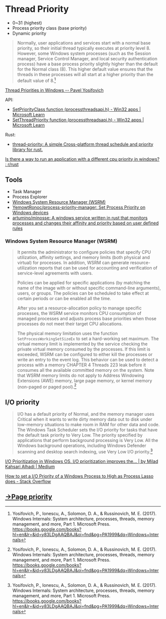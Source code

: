 # Thread Priority
- 0~31 (highest)
- Process priority class (base priority)
- Dynamic priority

> Normally, user applications and services start with a normal base priority, so their initial thread typically executes at priority level 8. However, some Windows system processes (such as the Session manager, Service Control Manager, and local security authentication process) have a base process priority slightly higher than the default for the Normal class (8). This higher default value ensures that the threads in these processes will all start at a higher priority than the default value of 8.[^yosifovichWindowsInternalsSystem2017]

[Thread Priorities in Windows -- Pavel Yosifovich](https://scorpiosoftware.net/2023/07/14/thread-priorities-in-windows/)

API:
- [SetPriorityClass function (processthreadsapi.h) - Win32 apps | Microsoft Learn](https://learn.microsoft.com/en-us/windows/win32/api/processthreadsapi/nf-processthreadsapi-setpriorityclass)
- [SetThreadPriority function (processthreadsapi.h) - Win32 apps | Microsoft Learn](https://learn.microsoft.com/en-us/windows/win32/api/processthreadsapi/nf-processthreadsapi-setthreadpriority)

Rust:
- [thread-priority: A simple Cross-platform thread schedule and priority library for rust.](https://github.com/iddm/thread-priority)

[Is there a way to run an application with a different cpu priority in windows? : r/rust](https://www.reddit.com/r/rust/comments/enstuv/is_there_a_way_to_run_an_application_with_a/)

## Tools
- Task Manager
- Process Explorer
- [Windows System Resource Manager (WSRM)](#windows-system-resource-manager-wsrm)
- [YemowtRonoc/process-priority-manager: Set Process Priority on Windows devices](https://github.com/YemowtRonoc/process-priority-manager)
- [artumino/minosse: A windows service written in rust that monitors processes and changes their affinity and priority based on user defined rules](https://github.com/artumino/minosse)

### Windows System Resource Manager (WSRM)
> It permits the administrator to configure policies that specify CPU utilization, affinity settings, and memory limits (both physical and virtual) for processes. In addition, WSRM can generate resource-utilization reports that can be used for accounting and verification of service-level agreements with users.
> 
> Policies can be applied for specific applications (by matching the name of the image with or without specific command-line arguments), users, or groups. The policies can be scheduled to take effect at certain periods or can be enabled all the time.
> 
> After you set a resource-allocation policy to manage specific processes, the WSRM service monitors CPU consumption of managed processes and adjusts process base priorities when those processes do not meet their target CPU allocations.
> 
> The physical memory limitation uses the function `SetProcessWorkingSetSizeEx` to set a hard-working set maximum. The virtual memory limit is implemented by the service checking the private virtual memory consumed by the processes. If this limit is exceeded, WSRM can be configured to either kill the processes or write an entry to the event log. This behavior can be used to detect a process with a memory CHAPTER 4 Threads 223  leak before it consumes all the available committed memory on the system. Note that WSRM memory limits do not apply to Address Windowing Extensions (AWE) memory, large page memory, or kernel memory (non-paged or paged pool).[^yosifovichWindowsInternalsSystem2017]

## I/O priority
> I/O has a default priority of Normal, and the memory manager uses Critical when it wants to write dirty memory data out to disk under low-memory situations to make room in RAM for other data and code. The Windows Task Scheduler sets the I/O priority for tasks that have the default task priority to Very Low. The priority specified by applications that perform background processing is Very Low. All the Windows background operations, including Windows Defender scanning and desktop search indexing, use Very Low I/O priority.[^yosifovichWindowsInternalsSystem2017]

[I/O Prioritization in Windows OS. I/O prioritization improves the... | by Milad Kahsari Alhadi | Medium](https://clightning.medium.com/i-o-prioritization-in-windows-os-6a0637874a52)

[How to set a I/O Priority of a Windows Process to High as Process Lasso does - Stack Overflow](https://stackoverflow.com/questions/73106122/how-to-set-a-i-o-priority-of-a-windows-process-to-high-as-process-lasso-does)

## [→Page priority](https://github.com/Chaoses-Ib/InformationSystems/blob/main/Memory/Virtual/Priority.md)


[^yosifovichWindowsInternalsSystem2017]: Yosifovich, P., Ionescu, A., Solomon, D. A., & Russinovich, M. E. (2017). Windows Internals: System architecture, processes, threads, memory management, and more, Part 1. Microsoft Press. https://books.google.com/books?hl=en&lr=&id=y83LDgAAQBAJ&oi=fnd&pg=PA1999&dq=Windows+Internals

